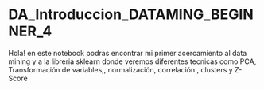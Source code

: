 # DA_Introduccion_DATAMING_BEGINNER_4
Hola! en este notebook podras encontrar mi primer acercamiento al data mining y a la libreria sklearn donde veremos diferentes tecnicas como PCA, Transformación de variables,, normalización, correlación , clusters y Z-Score
